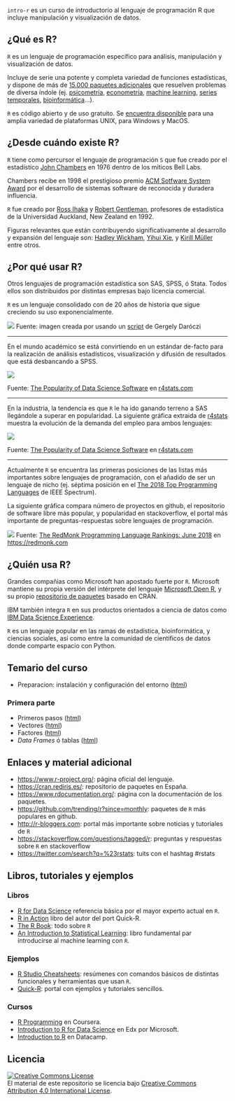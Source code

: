 `intro-r` es un curso de introductorio al lenguaje de programación R que
incluye manipulación y visualización de datos.

¿Qué es R?
----------

`R` es un lenguaje de programación específico para análisis,
manipulación y visualización de datos.

Incluye de serie una potente y completa variedad de funciones
estadísticas, y dispone de más de [15.000 paquetes
adicionales](https://www.rdocumentation.org/) que resuelven problemas de
diversa índole (ej.
[psicometría](https://www.rdocumentation.org/taskviews#Psychometrics),
[econometría](https://www.rdocumentation.org/taskviews#Econometrics),
[machine
learning](https://www.rdocumentation.org/taskviews#MachineLearning),
[series
temporales](https://www.rdocumentation.org/taskviews#TimeSeries),
[bioinformática](https://www.bioconductor.org/)…).

`R` es código abierto y de uso gratuito. Se [encuentra
disponible](https://www.r-project.org/) para una amplia variedad de
plataformas UNIX, para Windows y MacOS.

¿Desde cuándo existe R?
-----------------------

`R` tiene como percursor el lenguaje de programación `S` que fue creado
por el estadístico [John
Chambers](https://statistics.stanford.edu/people/john-chambers) en 1976
dentro de los míticos Bell Labs.

Chambers recibe en 1998 el prestigioso premio [ACM Sotfware System
Award](https://en.wikipedia.org/wiki/ACM_Software_System_Award) por el
desarrollo de sistemas software de reconocida y duradera influencia.

`R` fue creado por [Ross Ihaka](https://www.stat.auckland.ac.nz/~ihaka/)
y [Robert
Gentleman](https://en.wikipedia.org/wiki/Robert_Gentleman_(statistician)),
profesores de estadística de la Universidad Auckland, New Zealand en
1992.

Figuras relevantes que están contribuyendo significativamente al
desarrollo y expansión del lenguaje son: [Hadley
Wickham](http://hadley.nz/), [Yihui Xie](https://yihui.name/en/), y
[Kirill Müller](http://krlmlr.github.io/) entre otros.

¿Por qué usar R?
----------------

Otros lenguajes de programación estadística son SAS, SPSS, ó Stata.
Todos ellos son distribuidos por distintas empresas bajo licencia
comercial.

`R` es un lenguaje consolidado con de 20 años de historia que sigue
creciendo su uso exponencialmente.

![](https://gist.githubusercontent.com/daroczig/3cf06d6db4be2bbe3368/raw/d16b3da080c149c88b5fd9722d3c3c02e4c8644d/number-of-submitted-packages-to-CRAN.png)
Fuente: imagen creada por usando un
[script](https://gist.github.com/daroczig/3cf06d6db4be2bbe3368#file-get-data-r)
de Gergely Daróczi

------------------------------------------------------------------------

En el mundo académico se está convirtiendo en un estándar de-facto para
la realización de análisis estadísticos, visualización y difusión de
resultados que está desbancando a SPSS.

![](https://i0.wp.com/r4stats.com/wp-content/uploads/2017/06/Fig_2d_ScholarlyImpact2016.png)

Fuente: [The Popularity of Data Science
Software](http://r4stats.com/articles/popularity/) en
[r4stats.com](http://r4stats.com)

------------------------------------------------------------------------

En la industria, la tendencia es que `R` le ha ido ganando terreno a SAS
llegándole a superar en popularidad. La siguiente gráfica extraida de
[r4stats](http://r4stats.com) muestra la evolución de la demanda del
empleo para ambos lenguajes:

![](https://i1.wp.com/r4stats.com/wp-content/uploads/2017/02/Fig-1c-R-v-SAS-2017-02-18.png)

Fuente: [The Popularity of Data Science
Software](http://r4stats.com/articles/popularity/) en
[r4stats.com](http://r4stats.com)

------------------------------------------------------------------------

Actualmente `R` se encuentra las primeras posiciones de las listas más
importantes sobre lenguajes de programación, con el añadido de ser un
lenguaje de nicho (ej. séptima posición en el [The 2018 Top Programming
Languages](https://spectrum.ieee.org/at-work/innovation/the-2018-top-programming-languages)
de IEEE Spectrum).

La siguiente gráfica compara número de proyectos en github, el
repositorio de software libre más popular, y popularidad en
stackoverflow, el portal más importante de preguntas-respuestas sobre
lenguajes de programación.

![](http://sogrady-media.redmonk.com/sogrady/files/2018/08/lang.rank_.618-1.png)
Fuente: [The RedMonk Programming Language Rankings: June
2018](https://redmonk.com/sogrady/2018/08/10/language-rankings-6-18/) en
<https://redmonk.com>

¿Quién usa R?
-------------

Grandes compañias como Microsoft han apostado fuerte por `R`. Microsoft
mantiene su propia versión del intérprete del lenguaje [Microsoft Open
R](https://mran.microsoft.com/open), y su propio [repositorio de
paquetes](https://mran.microsoft.com/) basado en CRAN.

IBM también integra `R` en sus productos orientados a ciencia de datos
como [IBM Data Science Experience](IBM%20Data%20Science%20Experience).

`R` es un lenguaje popular en las ramas de estadística, bioinformática,
y ciencias sociales, así como entre la comunidad de científicos de datos
donde comparte espacio con Python.

Temario del curso
-----------------

-   Preparacion: instalación y configuración del entorno
    ([html](https://cdn.rawgit.com/phaya/intro-r/devel/00-setup.html))

### Primera parte

-   Primeros pasos
    ([html](https://cdn.rawgit.com/phaya/intro-r/devel/01-basic-r.html))
-   Vectores
    ([html](https://cdn.rawgit.com/phaya/intro-r/devel/02-vector.html))
-   Factores
    ([html](https://cdn.rawgit.com/phaya/intro-r/devel/03-factor.html))
-   *Data Frames* ó tablas
    ([html](https://cdn.rawgit.com/phaya/intro-r/devel/04-dataframe.html))

Enlaces y material adicional
----------------------------

-   <https://www.r-project.org/>: página oficial del lenguaje.
-   <https://cran.rediris.es/>: repositorio de paquetes en España.
-   <https://www.rdocumentation.org/>: página con la documentación de
    los paquetes.
-   <https://github.com/trending/r?since=monthly>: paquetes de `R` más
    populares en github.
-   <http://r-bloggers.com>: portal más importante sobre noticias y
    tutoriales de `R`
-   <https://stackoverflow.com/questions/tagged/r>: preguntas y
    respuestas sobre `R` en stackoverflow
-   <https://twitter.com/search?q=%23rstats>: tuits con el hashtag
    \#rstats

Libros, tutoriales y ejemplos
-----------------------------

### Libros

-   [R for Data Science](http://r4ds.had.co.nz/) referencia básica por
    el mayor experto actual en `R`.
-   [R in Action](https://www.manning.com/books/r-in-action) libro del
    autor del port Quick-R.
-   [The R
    Book](https://www.cs.upc.edu/~robert/teaching/estadistica/TheRBook.pdf):
    todo sobre `R`
-   [An Introduction to Statistical
    Learning](http://www-bcf.usc.edu/~gareth/ISL/ISLR%20First%20Printing.pdf):
    libro fundamental par introducirse al machine learning con `R`.

### Ejemplos

-   [R Studio
    Cheatsheets](https://www.rstudio.com/resources/cheatsheets/):
    resúmenes con comandos básicos de distintas funcionales y
    herramientas que usan `R`.
-   [Quick-R](https://www.statmethods.net/index.html): portal con
    ejemplos y tutoriales sencillos.

### Cursos

-   [R Programming](https://www.coursera.org/learn/r-programming) en
    Coursera.
-   [Introduction to R for Data
    Science](https://www.edx.org/es/course/introduction-r-data-science)
    en Edx por Microsoft.
-   [Introduction to
    R](https://www.datacamp.com/courses/free-introduction-to-r) en
    Datacamp.

Licencia
--------

<a rel="license" href="http://creativecommons.org/licenses/by/4.0/"><img alt="Creative Commons License" style="border-width:0" src="https://i.creativecommons.org/l/by/4.0/88x31.png" /></a><br />El
material de este repositorio se licencia bajo
<a rel="license" href="http://creativecommons.org/licenses/by/4.0/">Creative
Commons Attribution 4.0 International License</a>.
